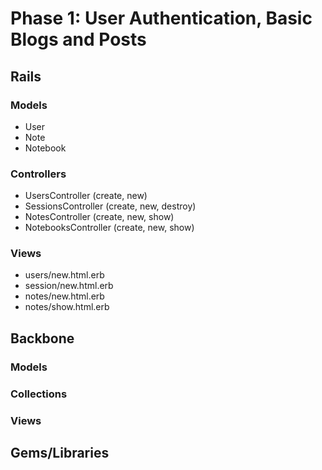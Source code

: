 # Phase 1: User Authentication, Basic Blogs and Posts

## Rails
### Models
* User
* Note
* Notebook

### Controllers
* UsersController (create, new)
* SessionsController (create, new, destroy)
* NotesController (create, new, show)
* NotebooksController (create, new, show)

### Views
* users/new.html.erb
* session/new.html.erb
* notes/new.html.erb
* notes/show.html.erb

## Backbone
### Models

### Collections

### Views

## Gems/Libraries
